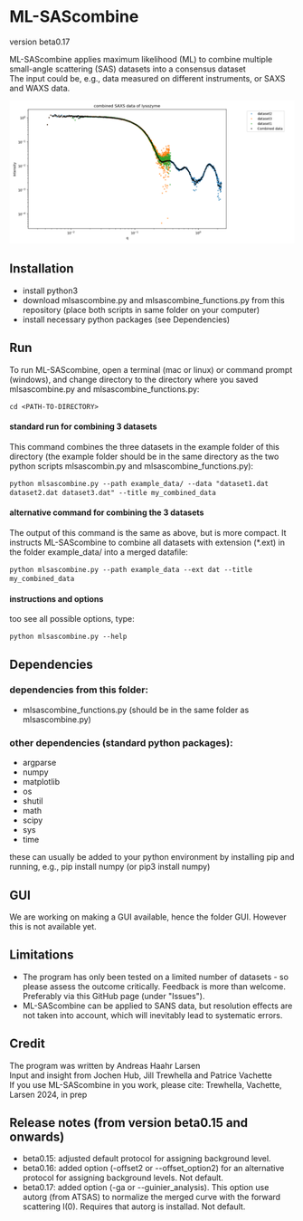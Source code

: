 # ML-SAScombine
version beta0.17

ML-SAScombine applies maximum likelihood (ML) to combine multiple small-angle scattering (SAS) datasets into a consensus dataset   
The input could be, e.g., data measured on different instruments, or SAXS and WAXS data.   

![Example: combined SAXS data of lysozyme](merge_combined_SAXS_data_of_lysozyme.png)

## Installation
* install python3
* download mlsascombine.py and mlsascombine_functions.py from this repository (place both scripts in same folder on your computer)    
* install necessary python packages (see Dependencies)      

## Run  
To run ML-SAScombine, open a terminal (mac or linux) or command prompt (windows), and change directory to the directory where you saved mlsascombine.py and mlsascombine_functions.py:
```
cd <PATH-TO-DIRECTORY>
```

#### standard run for combining 3 datasets
This command combines the three datasets in the example folder of this directory (the example folder should be in the same directory as the two python scripts mlsascombin.py and mlsascombine_functions.py):    
```
python mlsascombine.py --path example_data/ --data "dataset1.dat dataset2.dat dataset3.dat" --title my_combined_data
```
#### alternative command for combining the 3 datasets
The output of this command is the same as above, but is more compact. It instructs ML-SAScombine to combine all datasets with extension (*.ext) in the folder example_data/ into a merged datafile:  
```
python mlsascombine.py --path example_data --ext dat --title my_combined_data
```
#### instructions and options
too see all possible options, type:    
```
python mlsascombine.py --help
```
## Dependencies

### dependencies from this folder:     
* mlsascombine_functions.py
(should be in the same folder as mlsascombine.py)    

### other dependencies (standard python packages):   
* argparse     
* numpy    
* matplotlib    
* os    
* shutil    
* math    
* scipy
* sys
* time

these can usually be added to your python environment by installing pip and running, e.g., pip install numpy (or pip3 install numpy)    

## GUI
We are working on making a GUI available, hence the folder GUI. However this is not available yet. 

## Limitations
* The program has only been tested on a limited number of datasets - so please assess the outcome critically. Feedback is more than welcome. Preferably via this GitHub page (under "Issues").    
* ML-SAScombine can be applied to SANS data, but resolution effects are not taken into account, which will inevitably lead to systematic errors.    

## Credit   
The program was written by Andreas Haahr Larsen   
Input and insight from Jochen Hub, Jill Trewhella and Patrice Vachette   
If you use ML-SAScombine in you work, please cite: Trewhella, Vachette, Larsen 2024, in prep   

## Release notes (from version beta0.15 and onwards)
* beta0.15:  adjusted default protocol for assigning background level.     
* beta0.16:  added option (-offset2 or --offset_option2) for an alternative protocol for assigning background levels. Not default.    
* beta0.17:  added option (-ga or --guinier_analysis). This option use autorg (from ATSAS) to normalize the merged curve with the forward scattering I(0). Requires that autorg is installad. Not default.    

